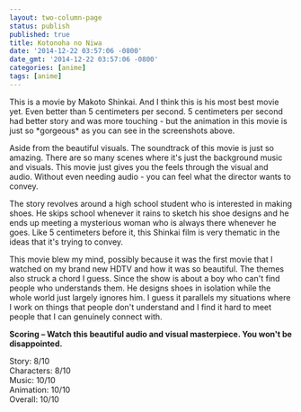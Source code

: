 ```yaml
---
layout: two-column-page
status: publish
published: true
title: Kotonoha no Niwa
date: '2014-12-22 03:57:06 -0800'
date_gmt: '2014-12-22 03:57:06 -0800'
categories: [anime]
tags: [anime]
---
```

<p>This is a movie by Makoto Shinkai. And I think this is his most best movie yet. Even better than 5 centimeters per second. 5 centimeters per second had better story and was more touching - but the animation in this movie is just so *gorgeous* as you can see in the screenshots above.</p>
<p>Aside from the beautiful visuals. The soundtrack of this movie is just so amazing. There are so many scenes where it's just the background music and visuals. This movie just gives you the feels through the visual and audio. Without even needing audio - you can feel what the director wants to convey.</p>
<p>The story revolves around a high school student who is interested in making shoes. He skips school whenever it rains to sketch his shoe designs and he ends up meeting a mysterious woman who is always there whenever he goes. Like 5 centimeters before it, this Shinkai film is very thematic in the ideas that it's trying to convey.</p>
<p>This movie blew my mind, possibly because it was the first movie that I watched on my brand new HDTV and how it was so beautiful. The themes also struck a chord I guess. Since the show is about a boy who can't find people who understands them. He designs shoes in isolation while the whole world just largely ignores him. I guess it parallels my situations where I work on things that people don't understand and I find it hard to meet people that I can genuinely connect with.</p>
<p><strong>Scoring &ndash; Watch this beautiful audio and visual masterpiece. You won't be disappointed.<br />
</strong></p>
<p>Story: 8&#47;10<br />
Characters: 8&#47;10<br />
Music: 10&#47;10<br />
Animation: 10&#47;10<br />
Overall: 10&#47;10</p>
